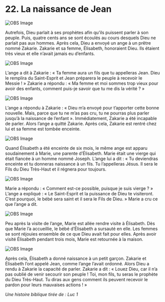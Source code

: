 # 22. La naissance de Jean

![OBS Image](https://cdn.door43.org/obs/jpg/360px/obs-en-22-01.jpg)

Autrefois, Dieu parlait à ses prophètes afin qu’ils puissent parler à son peuple. Puis, quatre cents ans se sont écoulés au cours desquels Dieu ne parlait pas aux hommes. Après cela, Dieu a envoyé un ange à un prêtre nommé Zakarie. Zakarie et sa femme, Élisabeth, honoraient Dieu. Ils étaient très vieux et elle n’avait jamais eu d’enfants.

![OBS Image](https://cdn.door43.org/obs/jpg/360px/obs-en-22-02.jpg)

L’ange a dit à Zakarie : « Ta femme aura un fils que tu appelleras Jean. Dieu le remplira du Saint-Esprit et Jean préparera le peuple à recevoir le Messie ! » Zakarie a répondu : « Ma femme et moi sommes trop vieux pour avoir des enfants, comment puis-je savoir que tu me dis la vérité ? »

![OBS Image](https://cdn.door43.org/obs/jpg/360px/obs-en-22-03.jpg)

L’ange a répondu à Zakarie : « Dieu m’a envoyé pour t’apporter cette bonne nouvelle. Mais, parce que tu ne m’as pas cru, tu ne pourras plus parler jusqu’à la naissance de l’enfant ». Immédiatement, Zakarie a été incapable de parler. Alors l’ange a quitté Zakarie. Après cela, Zakarie est rentré chez lui et sa femme est tombée enceinte.

![OBS Image](https://cdn.door43.org/obs/jpg/360px/obs-en-22-04.jpg)

Quand Élisabeth a été enceinte de six mois, le même ange est apparu soudainement à Marie, une parente d’Élisabeth. Marie était une vierge qui était fiancée à un homme nommé Joseph. L’ange lui a dit : « Tu deviendras enceinte et tu donneras naissance à un fils. Tu l’appelleras Jésus. Il sera le Fils du Dieu Très-Haut et il régnera pour toujours.

![OBS Image](https://cdn.door43.org/obs/jpg/360px/obs-en-22-05.jpg)

Marie a répondu : « Comment est-ce possible, puisque je suis vierge ? » L’ange a expliqué : « Le Saint-Esprit et la puissance de Dieu te visiteront. C’est pourquoi, le bébé sera saint et il sera le Fils de Dieu. » Marie a cru ce que l’ange a dit.

![OBS Image](https://cdn.door43.org/obs/jpg/360px/obs-en-22-06.jpg)

Peu après la visite de l’ange, Marie est allée rendre visite à Élisabeth. Dès que Marie l’a accueillie, le bébé d’Élisabeth a sursauté en elle. Les femmes se sont réjouies ensemble de ce que Dieu avait fait pour elles. Après avoir visité Élisabeth pendant trois mois, Marie est retournée à la maison.

![OBS Image](https://cdn.door43.org/obs/jpg/360px/obs-en-22-07.jpg)

Après cela, Élisabeth a donné naissance à un petit garçon. Zakarie et Élisabeth l’ont appelé Jean, comme l’ange l’avait ordonné. Alors Dieu a rendu à Zakarie la capacité de parler. Zakarie a dit : « Louez Dieu, car il n’a pas oublié de venir secourir son peuple ! Toi, mon fils, tu seras le prophète du Dieu Très-Haut. Tu diras aux gens comment ils peuvent recevoir le pardon pour leurs mauvaises actions ! »

_Une histoire biblique tirée de : Luc 1_